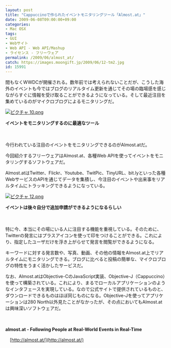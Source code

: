 ```yaml
---
layout: post
title: "Cappuccinoで作られたイベントモニタリングツール「Almost.at」"
date: 2009-06-08T09:00:00+09:00
categories:
- Mac OSX
tags: 
- GUI
- Webサイト
- Web API - Web API/Mashup
- ライセンス - フリーウェア
permalink: /2009/06/almost_at/
catch: https://images.moongift.jp/2009/06/12-tm2.jpg
id: 15991
---
```

間もなくWWDCが開催される。数年前では考えられないことだが、こうした海外のイベントも今ではブログのリアルタイム更新を通じてその場の臨場感を感じながらすぐに情報を受け取ることができるようになっている。そして最近注目を集めているのがマイクロブログによるモニタリングだ。

  

[![ピクチャ 10.png](https://images.moongift.jp/2009/06/10-tm2.jpg)](https://images.moongift.jp/2009/06/102.png)  
  
**イベントをモニタリングするのに最適なツール**

  

　

  

今行われている注目のイベントをモニタリングできるのがAlmost.atだ。

  

今回紹介するフリーウェアはAlmost.at、各種Web APIを使ってイベントをモニタリングするソフトウェアだ。

  
<!--more-->

Almost.atはTwitter、Flickr、Youtube、TwitPic、TinyURL、bit.lyといった各種WebサービスのAPIを通じてデータを集積し、今注目のイベントや出来事をリアルタイムにトラッキングできるようになっている。

  

[![ピクチャ 12.png](https://images.moongift.jp/2009/06/12-tm2.jpg)](https://images.moongift.jp/2009/06/122.png)  
  
**イベントは後々自分で追加申請ができるようになるらしい**

  

　

  

特に今、本当にその場にいる人に注目する機能を重視している。そのために、Twitterの発言にはプラスアイコンを使って印をつけることができる。これにより、指定したユーザだけを浮き上がらせて発言を閲覧ができるようになる。

  

キーワードに対する発言数や、写真、動画、その他の情報をAlmost.at上でリアルタイムにモニタリングできる。ブログに比べると投稿の簡単な、マイクロブログの特性をうまく活かしたサービスだ。

  

なお、Almost.atはObjective-CのJavaScript実装、Objective-J（Cappuccino）を使って構築されている。これにより、まるでローカルアプリケーションのようなインタフェースを実現している。なので公式サイトで提供されているものと、ダウンロードできるものはほぼ同じものになる。Objective-Jを使ってアプリケーションは280 North以外見たことがなかったが、その点においてもAlmost.atは興味深いソフトウェアだ。

  

　

  

**almost.at - Following People at Real-World Events in Real-Time**  
  
　[http://almost.at/](http://almost.at/)

  
